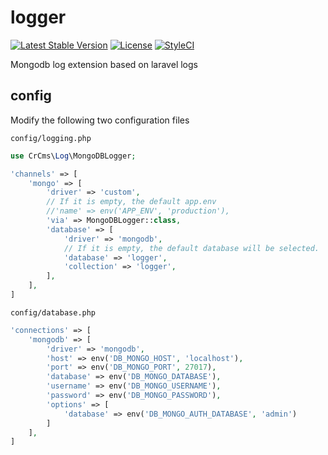 # logger

[![Latest Stable Version](https://poser.pugx.org/crcms/logger/v/stable)](https://packagist.org/packages/crcms/logger)
[![License](https://poser.pugx.org/crcms/logger/license)](https://packagist.org/packages/crcms/logger)
[![StyleCI](https://github.styleci.io/repos/167371373/shield?branch=master)](https://github.styleci.io/repos/167371373)

Mongodb log extension based on laravel logs

## config


Modify the following two configuration files

`config/logging.php`

```php
use CrCms\Log\MongoDBLogger;

'channels' => [
    'mongo' => [
        'driver' => 'custom',
        // If it is empty, the default app.env
        //'name' => env('APP_ENV', 'production'),
        'via' => MongoDBLogger::class,
        'database' => [
            'driver' => 'mongodb',
            // If it is empty, the default database will be selected.
            'database' => 'logger',
            'collection' => 'logger',
        ],
    ],
]
```

`config/database.php`

```php
'connections' => [
    'mongodb' => [
        'driver' => 'mongodb',
        'host' => env('DB_MONGO_HOST', 'localhost'),
        'port' => env('DB_MONGO_PORT', 27017),
        'database' => env('DB_MONGO_DATABASE'),
        'username' => env('DB_MONGO_USERNAME'),
        'password' => env('DB_MONGO_PASSWORD'),
        'options' => [
            'database' => env('DB_MONGO_AUTH_DATABASE', 'admin')
        ]
    ],
]
```
